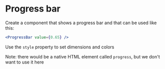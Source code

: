 # Progress bar

Create a component that shows a progress bar and that can be used like this:

```jsx
<ProgressBar value={0.65} />
```

Use the `style` property to set dimensions and colors

Note: there would be a native HTML element called `progress`, but we don't want to use it here
